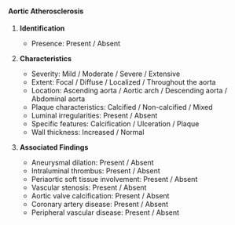 #### Aortic Atherosclerosis

1. **Identification**
   - Presence: Present / Absent

2. **Characteristics**
   - Severity: Mild / Moderate / Severe / Extensive
   - Extent: Focal / Diffuse / Localized / Throughout the aorta
   - Location: Ascending aorta / Aortic arch / Descending aorta / Abdominal aorta
   - Plaque characteristics: Calcified / Non-calcified / Mixed
   - Luminal irregularities: Present / Absent
   - Specific features: Calcification / Ulceration / Plaque
   - Wall thickness: Increased / Normal

3. **Associated Findings**
   - Aneurysmal dilation: Present / Absent
   - Intraluminal thrombus: Present / Absent
   - Periaortic soft tissue involvement: Present / Absent
   - Vascular stenosis: Present / Absent
   - Aortic valve calcification: Present / Absent
   - Coronary artery disease: Present / Absent
   - Peripheral vascular disease: Present / Absent
